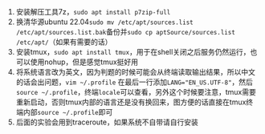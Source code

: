 1. 安装解压工具7z，`sudo apt install p7zip-full`
2. 换清华源ubuntu 22.04`sudo mv /etc/apt/sources.list /etc/apt/sources.list.bak`备份并`sudo cp aptSource/sources.list /etc/apt/`（如果有需要的话）
3. 安装tmux，`sudo apt install tmux`，用于在shell关闭之后服务仍然运行，也可以使用nohup，但是感觉tmux挺好用
4. 将系统语言改为英文，因为判题的时候可能会从终端读取输出结果，所以中文的话会出问题，`vim ~/.profile` 在最后一行添加`LANG="EN_US.UTF-8"`，然后`source ~/.profile`，终端`locale`可以查看，另外这个时候要注意，tmux需要重新启动，否则tmux内部的语言还是没有换回来，图方便的话直接在tmux终端内部`source ~/.profile`即可
4. 后面的实验会用到traceroute，如果系统不自带请自行安装